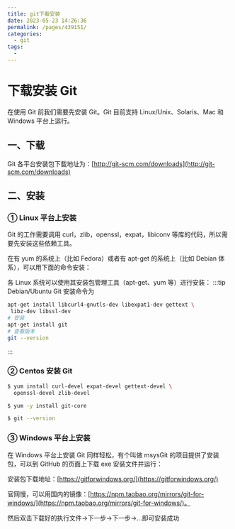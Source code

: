 ```yaml
---
title: git下载安装
date: 2023-05-23 14:26:36
permalink: /pages/439151/
categories:
  - git
tags:
  -
---
```


# 下载安装 Git

在使用 Git 前我们需要先安装 Git。Git 目前支持 Linux/Unix、Solaris、Mac 和 Windows 平台上运行。

## 一、下载

Git 各平台安装包下载地址为：[http://git-scm.com/downloads](http://git-scm.com/downloads)

## 二、安装

### ① Linux 平台上安装

Git 的工作需要调用 curl，zlib，openssl，expat，libiconv 等库的代码，所以需要先安装这些依赖工具。

在有 yum 的系统上（比如 Fedora）或者有 apt-get 的系统上（比如 Debian 体系），可以用下面的命令安装：

各 Linux 系统可以使用其安装包管理工具（apt-get、yum 等）进行安装：
:::tip Debian/Ubuntu Git 安装命令为

```bash
apt-get install libcurl4-gnutls-dev libexpat1-dev gettext \
 libz-dev libssl-dev
# 安装
apt-get install git
# 查看版本
git --version
```

:::

### ② Centos 安装 Git

```bash
$ yum install curl-devel expat-devel gettext-devel \
  openssl-devel zlib-devel

$ yum -y install git-core

$ git --version
```

### ③ Windows 平台上安装

在 Windows 平台上安装 Git 同样轻松，有个叫做 msysGit 的项目提供了安装包，可以到 GitHub 的页面上下载 exe 安装文件并运行：

安装包下载地址：[https://gitforwindows.org/](https://gitforwindows.org/)

官网慢，可以用国内的镜像：[https://npm.taobao.org/mirrors/git-for-windows/](https://npm.taobao.org/mirrors/git-for-windows/)。

然后双击下载好的执行文件->下一步->下一步->...即可安装成功
